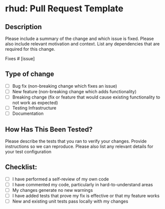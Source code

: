 # rhud: Pull Request Template

## Description

Please include a summary of the change and which issue is fixed. Please also
include relevant motivation and context. List any dependencies that are required
for this change.

Fixes # [issue]

## Type of change

- [ ] Bug fix (non-breaking change which fixes an issue)
- [ ] New feature (non-breaking change which adds functionality)
- [ ] Breaking change (fix or feature that would cause existing functionality to not work as expected)
- [ ] Testing Infrastructure
- [ ] Documentation 

## How Has This Been Tested?

Please describe the tests that you ran to verify your changes. Provide
instructions so we can reproduce. Please also list any relevant details for your
test configuration

## Checklist:

- [ ] I have performed a self-review of my own code
- [ ] I have commented my code, particularly in hard-to-understand areas
- [ ] My changes generate no new warnings
- [ ] I have added tests that prove my fix is effective or that my feature works
- [ ] New and existing unit tests pass locally with my changes
